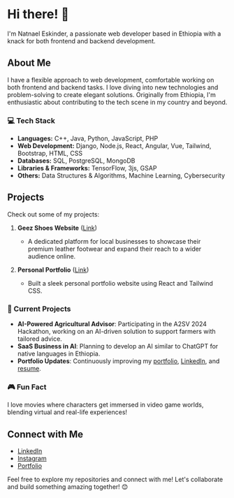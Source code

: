 # Hi there! 👋

I'm Natnael Eskinder, a passionate web developer based in Ethiopia with a knack for both frontend and backend development.

## About Me

I have a flexible approach to web development, comfortable working on both frontend and backend tasks. I love diving into new technologies and problem-solving to create elegant solutions. Originally from Ethiopia, I'm enthusiastic about contributing to the tech scene in my country and beyond.

### 💻 Tech Stack

- **Languages:** C++, Java, Python, JavaScript, PHP
- **Web Development:** Django, Node.js, React, Angular, Vue, Tailwind, Bootstrap, HTML, CSS
- **Databases:** SQL, PostgreSQL, MongoDB
- **Libraries & Frameworks:** TensorFlow, 3js, GSAP
- **Others:** Data Structures & Algorithms, Machine Learning, Cybersecurity

## Projects

Check out some of my projects:

1. **Geez Shoes Website** ([Link](https://natnaelesk.github.io/Geez/))
   - A dedicated platform for local businesses to showcase their premium leather footwear and expand their reach to a wider audience online.

2. **Personal Portfolio** ([Link](https://natnaelesk.github.io/NatnaelEsk/))
   - Built a sleek personal portfolio website using React and Tailwind CSS.

### 🌟 Current Projects

- **AI-Powered Agricultural Advisor**: Participating in the A2SV 2024 Hackathon, working on an AI-driven solution to support farmers with tailored advice.
- **SaaS Business in AI**: Planning to develop an AI similar to ChatGPT for native languages in Ethiopia.
- **Portfolio Updates**: Continuously improving my [portfolio](https://www.linkedin.com/natnael-eskinder-77695b289/), [LinkedIn](https://www.linkedin.com/natnael-eskinder-77695b289/), and [resume](https://www.linkedin.com/natnael-eskinder-77695b289/).


### 🎮 Fun Fact

I love movies where characters get immersed in video game worlds, blending virtual and real-life experiences!

## Connect with Me

- [LinkedIn](https://www.linkedin.com/in/natnael-eskinder-77695b289/)
- [Instagram](https://www.instagram.com/natnael_esk/)
- [Portfolio](https://natnaelesk.github.io/NatnaelEsk/)

Feel free to explore my repositories and connect with me! Let's collaborate and build something amazing together! 😊
